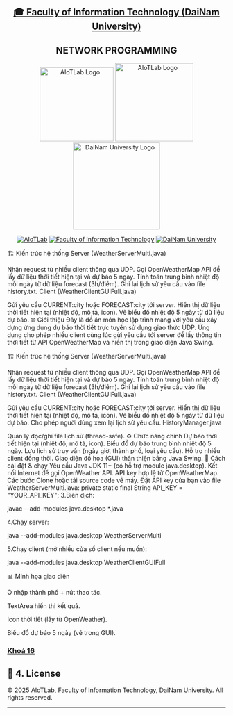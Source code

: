 <h2 align="center">
    <a href="https://dainam.edu.vn/vi/khoa-cong-nghe-thong-tin">
    🎓 Faculty of Information Technology (DaiNam University)
    </a>
</h2>
<h2 align="center">
   NETWORK PROGRAMMING
</h2>
<div align="center">
    <p align="center">
        <img src="docs/aiotlab_logo.png" alt="AIoTLab Logo" width="170"/>
        <img src="docs/fitdnu_logo.png" alt="AIoTLab Logo" width="180"/>
        <img src="docs/dnu_logo.png" alt="DaiNam University Logo" width="200"/>
    </p>

[![AIoTLab](https://img.shields.io/badge/AIoTLab-green?style=for-the-badge)](https://www.facebook.com/DNUAIoTLab)
[![Faculty of Information Technology](https://img.shields.io/badge/Faculty%20of%20Information%20Technology-blue?style=for-the-badge)](https://dainam.edu.vn/vi/khoa-cong-nghe-thong-tin)
[![DaiNam University](https://img.shields.io/badge/DaiNam%20University-orange?style=for-the-badge)](https://dainam.edu.vn)

</div>

🏗 Kiến trúc hệ thống
Server (WeatherServerMulti.java)

Nhận request từ nhiều client thông qua UDP.
Gọi OpenWeatherMap API để lấy dữ liệu thời tiết hiện tại và dự báo 5 ngày.
Tính toán trung bình nhiệt độ mỗi ngày từ dữ liệu forecast (3h/điểm).
Ghi lại lịch sử yêu cầu vào file history.txt.
Client (WeatherClientGUIFull.java)

Gửi yêu cầu CURRENT:city hoặc FORECAST:city tới server.
Hiển thị dữ liệu thời tiết hiện tại (nhiệt độ, mô tả, icon).
Vẽ biểu đồ nhiệt độ 5 ngày từ dữ liệu dự báo.
🌐 Giới thiệu
Đây là đồ án môn học lập trình mạng với yêu cầu xây dựng ứng dụng dự báo thời tiết trực tuyến sử dụng giao thức UDP.
Ứng dụng cho phép nhiều client cùng lúc gửi yêu cầu tới server để lấy thông tin thời tiết từ API OpenWeatherMap và hiển thị trong giao diện Java Swing.

🏗 Kiến trúc hệ thống
Server (WeatherServerMulti.java)

Nhận request từ nhiều client thông qua UDP.
Gọi OpenWeatherMap API để lấy dữ liệu thời tiết hiện tại và dự báo 5 ngày.
Tính toán trung bình nhiệt độ mỗi ngày từ dữ liệu forecast (3h/điểm).
Ghi lại lịch sử yêu cầu vào file history.txt.
Client (WeatherClientGUIFull.java)

Gửi yêu cầu CURRENT:city hoặc FORECAST:city tới server.
Hiển thị dữ liệu thời tiết hiện tại (nhiệt độ, mô tả, icon).
Vẽ biểu đồ nhiệt độ 5 ngày từ dữ liệu dự báo.
Cho phép người dùng xem lại lịch sử yêu cầu.
HistoryManager.java

Quản lý đọc/ghi file lịch sử (thread-safe).
⚙️ Chức năng chính
 Dự báo thời tiết hiện tại (nhiệt độ, mô tả, icon).
 Biểu đồ dự báo trung bình nhiệt độ 5 ngày.
 Lưu lịch sử truy vấn (ngày giờ, thành phố, loại yêu cầu).
 Hỗ trợ nhiều client đồng thời.
 Giao diện đồ họa (GUI) thân thiện bằng Java Swing.
🚀 Cách cài đặt & chạy
Yêu cầu
Java JDK 11+ (có hỗ trợ module java.desktop).
Kết nối Internet để gọi OpenWeather API.
API key hợp lệ từ OpenWeatherMap.
Các bước
Clone hoặc tải source code về máy.
Đặt API key của bạn vào file WeatherServerMulti.java:
private static final String API_KEY = "YOUR_API_KEY";
3.Biên dịch:

javac --add-modules java.desktop *.java

4.Chạy server:

java --add-modules java.desktop WeatherServerMulti

5.Chạy client (mở nhiều cửa sổ client nếu muốn):

java --add-modules java.desktop WeatherClientGUIFull

📊 Minh họa giao diện

Ô nhập thành phố + nút thao tác.

TextArea hiển thị kết quả.

Icon thời tiết (lấy từ OpenWeather).

Biểu đồ dự báo 5 ngày (vẽ trong GUI).



### [Khoá 16](./docs/projects/K16/README.md)

## 📝 4. License

© 2025 AIoTLab, Faculty of Information Technology, DaiNam University. All rights reserved.

---
